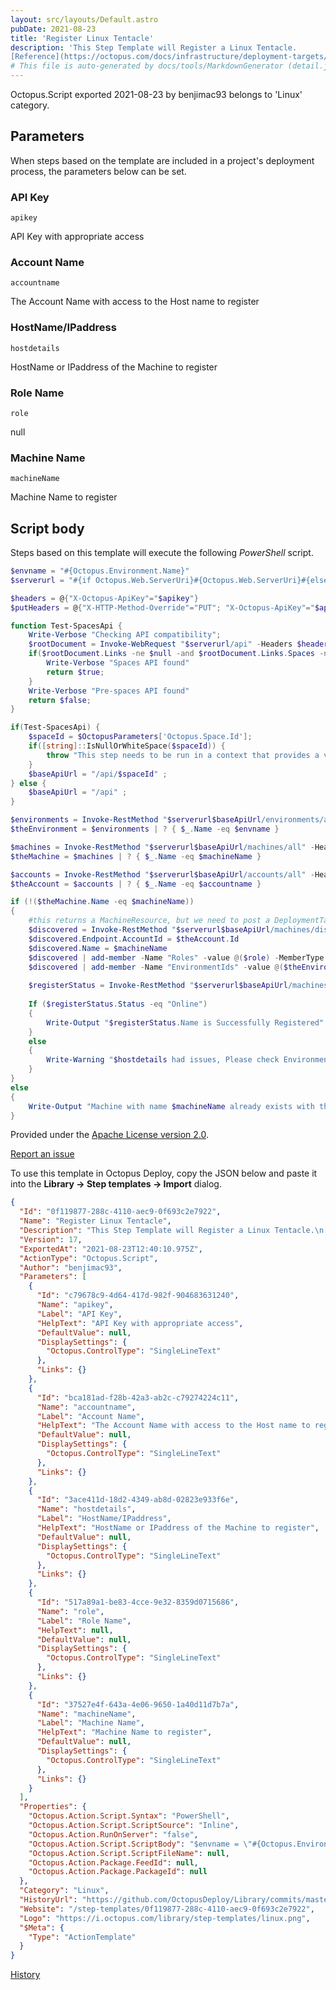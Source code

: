 ```yaml
---
layout: src/layouts/Default.astro
pubDate: 2021-08-23
title: 'Register Linux Tentacle'
description: 'This Step Template will Register a Linux Tentacle.
[Reference](https://octopus.com/docs/infrastructure/deployment-targets/linux).'
# This file is auto-generated by docs/tools/MarkdownGenerator (detail.js)
---
```


Octopus.Script exported 2021-08-23 by benjimac93 belongs to 'Linux' category.

## Parameters

When steps based on the template are included in a project's deployment process, the parameters below can be set.


<div class="param">

### API Key

`apikey`

API Key with appropriate access

</div>
        
<div class="param">

### Account Name

`accountname`

The Account Name with access to the Host name to register

</div>
        
<div class="param">

### HostName/IPaddress

`hostdetails`

HostName or IPaddress of the Machine to register

</div>
        
<div class="param">

### Role Name

`role`

null

</div>
        
<div class="param">

### Machine Name

`machineName`

Machine Name to register

</div>
        

## Script body

Steps based on this template will execute the following *PowerShell* script.

```PowerShell
$envname = "#{Octopus.Environment.Name}"
$serverurl = "#{if Octopus.Web.ServerUri}#{Octopus.Web.ServerUri}#{else}#{Octopus.Web.BaseUrl}#{/if}"

$headers = @{"X-Octopus-ApiKey"="$apikey"}
$putHeaders = @{"X-HTTP-Method-Override"="PUT"; "X-Octopus-ApiKey"="$apikey"}

function Test-SpacesApi {
	Write-Verbose "Checking API compatibility";
	$rootDocument = Invoke-WebRequest "$serverurl/api" -Headers $headers -Method Get -UseBasicParsing | ConvertFrom-Json;
    if($rootDocument.Links -ne $null -and $rootDocument.Links.Spaces -ne $null) {
    	Write-Verbose "Spaces API found"
    	return $true;
    }
    Write-Verbose "Pre-spaces API found"
    return $false;
}

if(Test-SpacesApi) {
	$spaceId = $OctopusParameters['Octopus.Space.Id'];
    if([string]::IsNullOrWhiteSpace($spaceId)) {
        throw "This step needs to be run in a context that provides a value for the 'Octopus.Space.Id' system variable. In this case, we received a blank value, which could indicate you do not have the correct permissions.";
    }
	$baseApiUrl = "/api/$spaceId" ;
} else {
	$baseApiUrl = "/api" ;
}

$environments = Invoke-RestMethod "$serverurl$baseApiUrl/environments/all" -Headers $headers -Method Get
$theEnvironment = $environments | ? { $_.Name -eq $envname }

$machines = Invoke-RestMethod "$serverurl$baseApiUrl/machines/all" -Headers $headers -Method Get
$theMachine = $machines | ? { $_.Name -eq $machineName }

$accounts = Invoke-RestMethod "$serverurl$baseApiUrl/accounts/all" -Headers $headers -Method Get
$theAccount = $accounts | ? { $_.Name -eq $accountname }

if (!($theMachine.Name -eq $machineName))
{
	#this returns a MachineResource, but we need to post a DeploymentTargetResource which requires environments and roles
	$discovered = Invoke-RestMethod "$serverurl$baseApiUrl/machines/discover?host=$hostdetails&type=Ssh" -Headers $headers -Method Get
    $discovered.Endpoint.AccountId = $theAccount.Id
    $discovered.Name = $machineName
	$discovered | add-member -Name "Roles" -value @($role) -MemberType NoteProperty
    $discovered | add-member -Name "EnvironmentIds" -value @($theEnvironment.Id) -MemberType NoteProperty
	
    $registerStatus = Invoke-RestMethod "$serverurl$baseApiUrl/machines" -Headers $headers -Method Post -Body ($discovered | ConvertTo-Json -Depth 10)
    
    If ($registerStatus.Status -eq "Online")
    {
        Write-Output "$registerStatus.Name is Successfully Registered"
    }
    else
    {
        Write-Warning "$hostdetails had issues, Please check Environments Page"
    }
}
else
{
    Write-Output "Machine with name $machineName already exists with the status $($theMachine.Status)" 
}
```

Provided under the [Apache License version 2.0](https://github.com/OctopusDeploy/Library/blob/master/LICENSE.txt).

[Report an issue](https://github.com/OctopusDeploy/Library/issues/new?assignees=&labels=&projects=&template=bug-report.yml&title=Issue%20with%20Register%20Linux%20Tentacle&step-template=Register%20Linux%20Tentacle)

<div class="get-json">

To use this template in Octopus Deploy, copy the JSON below and paste it into the **Library → Step templates → Import** dialog.

```json
{
  "Id": "0f119877-288c-4110-aec9-0f693c2e7922",
  "Name": "Register Linux Tentacle",
  "Description": "This Step Template will Register a Linux Tentacle.\n[Reference](https://octopus.com/docs/infrastructure/deployment-targets/linux).",
  "Version": 17,
  "ExportedAt": "2021-08-23T12:40:10.975Z",
  "ActionType": "Octopus.Script",
  "Author": "benjimac93",
  "Parameters": [
    {
      "Id": "c79678c9-4d64-417d-982f-904683631240",
      "Name": "apikey",
      "Label": "API Key",
      "HelpText": "API Key with appropriate access",
      "DefaultValue": null,
      "DisplaySettings": {
        "Octopus.ControlType": "SingleLineText"
      },
      "Links": {}
    },
    {
      "Id": "bca181ad-f28b-42a3-ab2c-c79274224c11",
      "Name": "accountname",
      "Label": "Account Name",
      "HelpText": "The Account Name with access to the Host name to register",
      "DefaultValue": null,
      "DisplaySettings": {
        "Octopus.ControlType": "SingleLineText"
      },
      "Links": {}
    },
    {
      "Id": "3ace411d-18d2-4349-ab8d-02823e933f6e",
      "Name": "hostdetails",
      "Label": "HostName/IPaddress",
      "HelpText": "HostName or IPaddress of the Machine to register",
      "DefaultValue": null,
      "DisplaySettings": {
        "Octopus.ControlType": "SingleLineText"
      },
      "Links": {}
    },
    {
      "Id": "517a89a1-be83-4cce-9e32-8359d0715686",
      "Name": "role",
      "Label": "Role Name",
      "HelpText": null,
      "DefaultValue": null,
      "DisplaySettings": {
        "Octopus.ControlType": "SingleLineText"
      },
      "Links": {}
    },
    {
      "Id": "37527e4f-643a-4e06-9650-1a40d11d7b7a",
      "Name": "machineName",
      "Label": "Machine Name",
      "HelpText": "Machine Name to register",
      "DefaultValue": null,
      "DisplaySettings": {
        "Octopus.ControlType": "SingleLineText"
      },
      "Links": {}
    }
  ],
  "Properties": {
    "Octopus.Action.Script.Syntax": "PowerShell",
    "Octopus.Action.Script.ScriptSource": "Inline",
    "Octopus.Action.RunOnServer": "false",
    "Octopus.Action.Script.ScriptBody": "$envname = \"#{Octopus.Environment.Name}\"\n$serverurl = \"#{if Octopus.Web.ServerUri}#{Octopus.Web.ServerUri}#{else}#{Octopus.Web.BaseUrl}#{/if}\"\n\n$headers = @{\"X-Octopus-ApiKey\"=\"$apikey\"}\n$putHeaders = @{\"X-HTTP-Method-Override\"=\"PUT\"; \"X-Octopus-ApiKey\"=\"$apikey\"}\n\nfunction Test-SpacesApi {\n\tWrite-Verbose \"Checking API compatibility\";\n\t$rootDocument = Invoke-WebRequest \"$serverurl/api\" -Headers $headers -Method Get -UseBasicParsing | ConvertFrom-Json;\n    if($rootDocument.Links -ne $null -and $rootDocument.Links.Spaces -ne $null) {\n    \tWrite-Verbose \"Spaces API found\"\n    \treturn $true;\n    }\n    Write-Verbose \"Pre-spaces API found\"\n    return $false;\n}\n\nif(Test-SpacesApi) {\n\t$spaceId = $OctopusParameters['Octopus.Space.Id'];\n    if([string]::IsNullOrWhiteSpace($spaceId)) {\n        throw \"This step needs to be run in a context that provides a value for the 'Octopus.Space.Id' system variable. In this case, we received a blank value, which could indicate you do not have the correct permissions.\";\n    }\n\t$baseApiUrl = \"/api/$spaceId\" ;\n} else {\n\t$baseApiUrl = \"/api\" ;\n}\n\n$environments = Invoke-RestMethod \"$serverurl$baseApiUrl/environments/all\" -Headers $headers -Method Get\n$theEnvironment = $environments | ? { $_.Name -eq $envname }\n\n$machines = Invoke-RestMethod \"$serverurl$baseApiUrl/machines/all\" -Headers $headers -Method Get\n$theMachine = $machines | ? { $_.Name -eq $machineName }\n\n$accounts = Invoke-RestMethod \"$serverurl$baseApiUrl/accounts/all\" -Headers $headers -Method Get\n$theAccount = $accounts | ? { $_.Name -eq $accountname }\n\nif (!($theMachine.Name -eq $machineName))\n{\n\t#this returns a MachineResource, but we need to post a DeploymentTargetResource which requires environments and roles\n\t$discovered = Invoke-RestMethod \"$serverurl$baseApiUrl/machines/discover?host=$hostdetails&type=Ssh\" -Headers $headers -Method Get\n    $discovered.Endpoint.AccountId = $theAccount.Id\n    $discovered.Name = $machineName\n\t$discovered | add-member -Name \"Roles\" -value @($role) -MemberType NoteProperty\n    $discovered | add-member -Name \"EnvironmentIds\" -value @($theEnvironment.Id) -MemberType NoteProperty\n\t\n    $registerStatus = Invoke-RestMethod \"$serverurl$baseApiUrl/machines\" -Headers $headers -Method Post -Body ($discovered | ConvertTo-Json -Depth 10)\n    \n    If ($registerStatus.Status -eq \"Online\")\n    {\n        Write-Output \"$registerStatus.Name is Successfully Registered\"\n    }\n    else\n    {\n        Write-Warning \"$hostdetails had issues, Please check Environments Page\"\n    }\n}\nelse\n{\n    Write-Output \"Machine with name $machineName already exists with the status $($theMachine.Status)\" \n}",
    "Octopus.Action.Script.ScriptFileName": null,
    "Octopus.Action.Package.FeedId": null,
    "Octopus.Action.Package.PackageId": null
  },
  "Category": "Linux",
  "HistoryUrl": "https://github.com/OctopusDeploy/Library/commits/master/step-templates//opt/buildagent/work/75443764cd38076d/step-templates/register-linux-tentacle.json",
  "Website": "/step-templates/0f119877-288c-4110-aec9-0f693c2e7922",
  "Logo": "https://i.octopus.com/library/step-templates/linux.png",
  "$Meta": {
    "Type": "ActionTemplate"
  }
}
```

[History](https://github.com/OctopusDeploy/Library/commits/master/step-templates/https://github.com/OctopusDeploy/Library/commits/master/step-templates//opt/buildagent/work/75443764cd38076d/step-templates/register-linux-tentacle.json)

</div>

